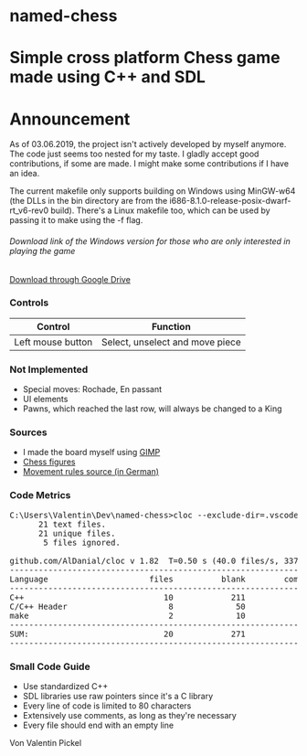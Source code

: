# named-chess

# Simple cross platform Chess game made using C++ and SDL

<h1>Announcement</h1>

As of 03.06.2019, the project isn't actively developed by myself anymore. The code just seems too nested for my taste. I gladly accept good contributions, if some are made. I might make some contributions if I have an idea.

The current makefile only supports building on Windows using MinGW-w64 (the DLLs in the bin directory are from the i686-8.1.0-release-posix-dwarf-rt_v6-rev0 build). There's a Linux makefile too, which can be used by passing it to make using the -f flag.

<h6>Download link of the Windows version for those who are only interested in playing the game</h6>

[Download through Google Drive](https://drive.google.com/file/d/19n1aBIcd6uEgoYQyR0xEYKLgi-3Jqoip/view?usp=sharing)

<h3>Controls</h3>

| Control           | Function                        |
| ----------------- | ------------------------------- |
| Left mouse button | Select, unselect and move piece |

<h3>Not Implemented</h3>

- Special moves: Rochade, En passant
- UI elements
- Pawns, which reached the last row, will always be changed to a King 

<h3>Sources</h3>

- I made the board myself using [GIMP](https://www.gimp.org/)  
- [Chess figures](https://opengameart.org/content/colorful-chess-pieces)  
- [Movement rules source (in German)](https://www.brettspielnetz.de/spielregeln/schach.php)

<h3>Code Metrics</h3>

<pre>
C:\Users\Valentin\Dev\named-chess>cloc --exclude-dir=.vscode,bin,misc,obj,res,.gitignore,README.md .
      21 text files.
      21 unique files.
       5 files ignored.

github.com/AlDanial/cloc v 1.82  T=0.50 s (40.0 files/s, 3374.0 lines/s)
-------------------------------------------------------------------------------
Language                     files          blank        comment           code
-------------------------------------------------------------------------------
C++                             10            211             34           1104
C/C++ Header                     8             50             25            225
make                             2             10              8             20
-------------------------------------------------------------------------------
SUM:                            20            271             67           1349
-------------------------------------------------------------------------------
</pre>

<h3>Small Code Guide</h3>

- Use standardized C++
- SDL libraries use raw pointers since it's a C library
- Every line of code is limited to 80 characters
- Extensively use comments, as long as they're necessary
- Every file should end with an empty line

Von Valentin Pickel
